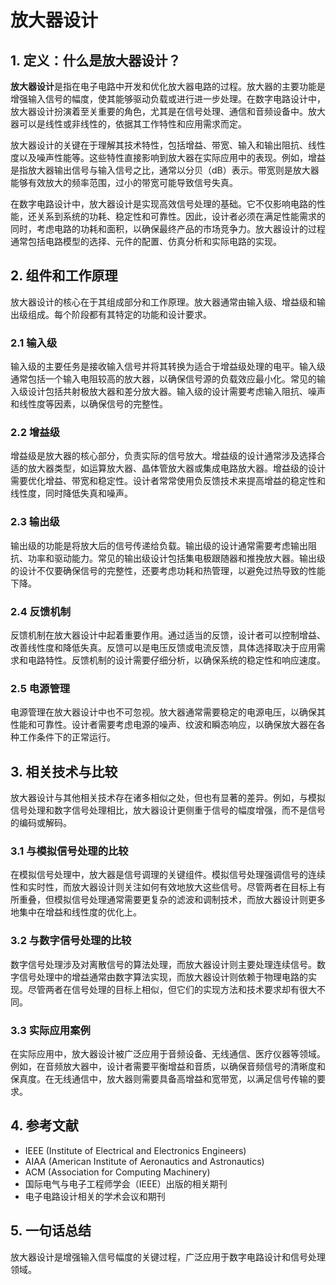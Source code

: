 # 放大器设计

## 1. 定义：什么是**放大器设计**？
**放大器设计**是指在电子电路中开发和优化放大器电路的过程。放大器的主要功能是增强输入信号的幅度，使其能够驱动负载或进行进一步处理。在数字电路设计中，放大器设计扮演着至关重要的角色，尤其是在信号处理、通信和音频设备中。放大器可以是线性或非线性的，依据其工作特性和应用需求而定。

放大器设计的关键在于理解其技术特性，包括增益、带宽、输入和输出阻抗、线性度以及噪声性能等。这些特性直接影响到放大器在实际应用中的表现。例如，增益是指放大器输出信号与输入信号之比，通常以分贝（dB）表示。带宽则是放大器能够有效放大的频率范围，过小的带宽可能导致信号失真。

在数字电路设计中，放大器设计是实现高效信号处理的基础。它不仅影响电路的性能，还关系到系统的功耗、稳定性和可靠性。因此，设计者必须在满足性能需求的同时，考虑电路的功耗和面积，以确保最终产品的市场竞争力。放大器设计的过程通常包括电路模型的选择、元件的配置、仿真分析和实际电路的实现。

## 2. 组件和工作原理
放大器设计的核心在于其组成部分和工作原理。放大器通常由输入级、增益级和输出级组成。每个阶段都有其特定的功能和设计要求。

### 2.1 输入级
输入级的主要任务是接收输入信号并将其转换为适合于增益级处理的电平。输入级通常包括一个输入电阻较高的放大器，以确保信号源的负载效应最小化。常见的输入级设计包括共射极放大器和差分放大器。输入级的设计需要考虑输入阻抗、噪声和线性度等因素，以确保信号的完整性。

### 2.2 增益级
增益级是放大器的核心部分，负责实际的信号放大。增益级的设计通常涉及选择合适的放大器类型，如运算放大器、晶体管放大器或集成电路放大器。增益级的设计需要优化增益、带宽和稳定性。设计者常常使用负反馈技术来提高增益的稳定性和线性度，同时降低失真和噪声。

### 2.3 输出级
输出级的功能是将放大后的信号传递给负载。输出级的设计通常需要考虑输出阻抗、功率和驱动能力。常见的输出级设计包括集电极跟随器和推挽放大器。输出级的设计不仅要确保信号的完整性，还要考虑功耗和热管理，以避免过热导致的性能下降。

### 2.4 反馈机制
反馈机制在放大器设计中起着重要作用。通过适当的反馈，设计者可以控制增益、改善线性度和降低失真。反馈可以是电压反馈或电流反馈，具体选择取决于应用需求和电路特性。反馈机制的设计需要仔细分析，以确保系统的稳定性和响应速度。

### 2.5 电源管理
电源管理在放大器设计中也不可忽视。放大器通常需要稳定的电源电压，以确保其性能和可靠性。设计者需要考虑电源的噪声、纹波和瞬态响应，以确保放大器在各种工作条件下的正常运行。

## 3. 相关技术与比较
放大器设计与其他相关技术存在诸多相似之处，但也有显著的差异。例如，与模拟信号处理和数字信号处理相比，放大器设计更侧重于信号的幅度增强，而不是信号的编码或解码。

### 3.1 与模拟信号处理的比较
在模拟信号处理中，放大器是信号调理的关键组件。模拟信号处理强调信号的连续性和实时性，而放大器设计则关注如何有效地放大这些信号。尽管两者在目标上有所重叠，但模拟信号处理通常需要更复杂的滤波和调制技术，而放大器设计则更多地集中在增益和线性度的优化上。

### 3.2 与数字信号处理的比较
数字信号处理涉及对离散信号的算法处理，而放大器设计则主要处理连续信号。数字信号处理中的增益通常由数字算法实现，而放大器设计则依赖于物理电路的实现。尽管两者在信号处理的目标上相似，但它们的实现方法和技术要求却有很大不同。

### 3.3 实际应用案例
在实际应用中，放大器设计被广泛应用于音频设备、无线通信、医疗仪器等领域。例如，在音频放大器中，设计者需要平衡增益和音质，以确保音频信号的清晰度和保真度。在无线通信中，放大器则需要具备高增益和宽带宽，以满足信号传输的要求。

## 4. 参考文献
- IEEE (Institute of Electrical and Electronics Engineers)
- AIAA (American Institute of Aeronautics and Astronautics)
- ACM (Association for Computing Machinery)
- 国际电气与电子工程师学会（IEEE）出版的相关期刊
- 电子电路设计相关的学术会议和期刊

## 5. 一句话总结
放大器设计是增强输入信号幅度的关键过程，广泛应用于数字电路设计和信号处理领域。